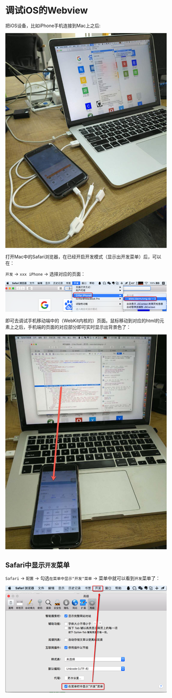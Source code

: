 # 调试iOS的Webview

把iOS设备，比如iPhone手机连接到Mac上之后:

![iPhone用数据线连接到Mac上](../../assets/img/iphone_usb_cable_connect_mac.png)

打开Mac中的Safari浏览器，在已经开启开发模式（显示出开发菜单）后，可以在：

`开发` -> `xxx iPhone` -> 选择对应的页面：

![Mac中Safari开发选择iPhone的页面](../../assets/img/mac_safari_dev_choose_iphone_page.png)

即可去调试手机移动端中的（WebKit内核的）页面。鼠标移动到对应的html的元素上之后，手机端的页面的对应部分即可实时显示出背景色了：

![Mac中鼠标移动后iPhone中元素显示背景色](../../assets/img/mac_mouse_move_iphone_html_background.jpg)

## Safari中显示`开发`菜单

`Safari` -> `配置` -> 勾选`在菜单中显示"开发"菜单` -> 菜单中就可以看到`开发`菜单了：

![Mac中Safari中显示开发菜单](../../assets/img/mac_safari_show_dev_menu.png)
